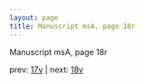 ```yaml
---
layout: page
title: Manuscript msA, page 18r
---
```


Manuscript msA, page 18r

prev:  [17v](../17v) | next:  [18v](../18v)